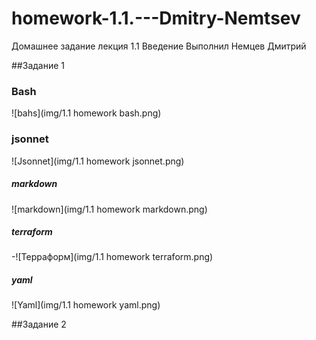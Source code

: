 # homework-1.1.---Dmitry-Nemtsev
Домашнее задание лекция 1.1 Введение
Выполнил Немцев Дмитрий

##Задание 1
### Bash

![bahs](img/1.1 homework bash.png)
### jsonnet

![Jsonnet](img/1.1 homework jsonnet.png)
##### markdown

![markdown](img/1.1 homework markdown.png)
##### terraform
-![Терраформ](img/1.1 homework terraform.png)
##### yaml

![Yaml](img/1.1 homework yaml.png)

##Задание 2

